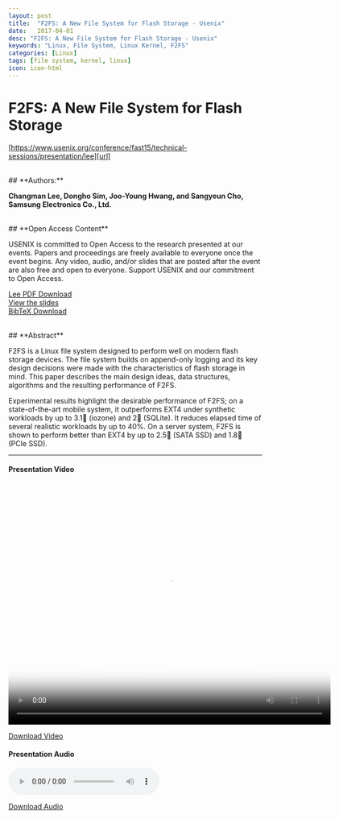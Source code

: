 ```yaml
---
layout: post
title:  "F2FS: A New File System for Flash Storage - Usenix"
date:   2017-04-01
desc: "F2FS: A New File System for Flash Storage - Usenix"
keywords: "Linux, File System, Linux Kernel, F2FS"
categories: [Linux]
tags: [file system, kernel, linux]
icon: icon-html
---
```


# **F2FS: A New File System for Flash Storage**

[https://www.usenix.org/conference/fast15/technical-sessions/presentation/lee][url]

<br>
## **Authors:**

**Changman Lee, Dongho Sim, Joo-Young Hwang, and Sangyeun Cho, Samsung Electronics Co., Ltd.**

<br>
## **Open Access Content**

USENIX is committed to Open Access to the research presented at our events. Papers and proceedings are freely available to everyone once the event begins. Any video, audio, and/or slides that are posted after the event are also free and open to everyone. Support USENIX and our commitment to Open Access.

[Lee PDF Download][pdf_download]
<br>
[View the slides][slide_download]
<br>
[BibTeX Download][bibtext_download]

[url]: https://www.usenix.org/conference/fast15/technical-sessions/presentation/lee
[pdf_download]: https://www.usenix.org/system/files/conference/fast15/fast15-paper-lee.pdf
[slide_download]: https://www.usenix.org/sites/default/files/conference/protected-files/fast15_slides_lee.pdf
[bibtext_download]: https://www.usenix.org/biblio/export/bibtex/188454

<br>
## **Abstract**

F2FS is a Linux file system designed to perform well on modern flash storage devices. The file system builds on append-only logging and its key design decisions were made with the characteristics of flash storage in mind. This paper describes the main design ideas, data structures, algorithms and the resulting performance of F2FS.

Experimental results highlight the desirable performance of F2FS; on a state-of-the-art mobile system, it outperforms EXT4 under synthetic workloads by up to 3.1 (iozone) and 2 (SQLite). It reduces elapsed time of several realistic workloads by up to 40%. On a server system, F2FS is shown to perform better than EXT4 by up to 2.5 (SATA SSD) and 1.8 (PCIe SSD).

---

<script type="text/javascript">
   function videoPlay() {
     var video_title = "F2FS: A New File System for Flash Storage";
     if (typeof _gaq !== "undefined") {
       _gaq.push(['_trackEvent', 'Video', 'Play', video_title]);
     }
   }
   jQuery(document).ready(
                          function() {
                            var video_id = "usenix-media-video-1";
                            var video = document.getElementById(video_id);
                            video.addEventListener("play", videoPlay, false);
                          });
</script>

<div class="usenix-video-field">
  <h4>Presentation Video</h4>
    <video width="640" height="480"  id="usenix-media-video-1" data-setup="{}" height="419" width="744" poster="https://www.usenix.org/sites/default/files/styles/video-thumbnail/public/conference/video/lee_4.jpeg?itok=MJN-5nxY" class="video-js vjs-default-skin vjs-big-play-centered" preload="auto" controls>
    <source src='https://2459d6dc103cb5933875-c0245c5c937c5dedcca3f1764ecc9b2f.ssl.cf2.rackcdn.com/fast15/lee.mp4' type='video/mp4; codecs="avc1.42E01E, mp4a.40.2"'>
               <source src='https://2459d6dc103cb5933875-c0245c5c937c5dedcca3f1764ecc9b2f.ssl.cf2.rackcdn.com/fast15/lee.webm' type='video/webm; codecs="vp8.0, vorbis"'>
        <object type="application/x-shockwave-flash" data="http://releases.flowplayer.org/swf/flowplayer-3.2.1.swf" width="640" height="480">
       <param name="movie" value="http://releases.flowplayer.org/swf/flowplayer-3.2.1.swf">
       <param name="allowFullScreen" value="true">
       <param name="wmode" value="transparent">
       <param name="flashVars" value="config={'playlist':['https%3A%2F%2Fwww.usenix.org%2Fsites%2Fdefault%2Ffiles%2Fstyles%2Fvideo-thumbnail%2Fpublic%2Fconference%2Fvideo%2Flee_4.jpeg%3Fitok%3DMJN-5nxY',{'url':'https%3A%2F%2F2459d6dc103cb5933875-c0245c5c937c5dedcca3f1764ecc9b2f.ssl.cf2.rackcdn.com%2Ffast15%2Flee.mp4','autoPlay':false}]}">
       <img src="https://www.usenix.org/sites/default/files/styles/video-thumbnail/public/conference/video/lee_4.jpeg?itok=MJN-5nxY" width="640" height="480" title="No video playback capabilities. Please install Adobe Flash Player or download the video below">
    </object>
  </video>

  <p><a href="https://2459d6dc103cb5933875-c0245c5c937c5dedcca3f1764ecc9b2f.ssl.cf2.rackcdn.com/fast15/lee.mp4">Download Video</a></p>
</div>
<h4>Presentation Audio</h4>
<div id="usenix-media-audio-1">
  <audio controls>
          <source src='https://2459d6dc103cb5933875-c0245c5c937c5dedcca3f1764ecc9b2f.ssl.cf2.rackcdn.com/fast15/lee.mp3'>
              <source src='https://2459d6dc103cb5933875-c0245c5c937c5dedcca3f1764ecc9b2f.ssl.cf2.rackcdn.com/fast15/lee.ogg'>
              <a href="https://2459d6dc103cb5933875-c0245c5c937c5dedcca3f1764ecc9b2f.ssl.cf2.rackcdn.com/fast15/lee.mp3">MP3 Download</a>
              <a href="https://2459d6dc103cb5933875-c0245c5c937c5dedcca3f1764ecc9b2f.ssl.cf2.rackcdn.com/fast15/lee.ogg">OGG Download</a>
      </audio>
  <p><a href="https://2459d6dc103cb5933875-c0245c5c937c5dedcca3f1764ecc9b2f.ssl.cf2.rackcdn.com/fast15/lee.mp3">Download Audio</a></p>
</div>
